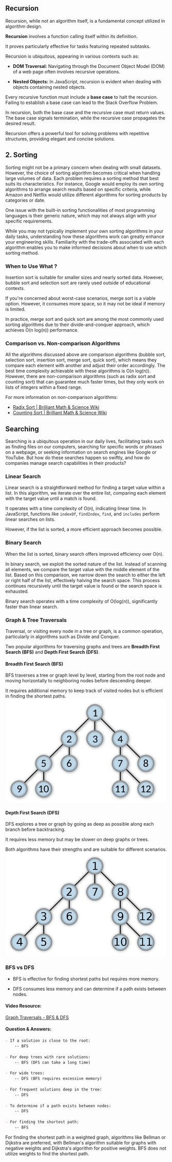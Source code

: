 ## Recursion

Recursion, while not an algorithm itself, is a fundamental concept utilized in algorithm design.

**Recursion** involves a function calling itself within its definition.

It proves particularly effective for tasks featuring repeated subtasks.

Recursion is ubiquitous, appearing in various contexts such as:

- **DOM Traversal:** Navigating through the Document Object Model (DOM) of a web page often involves recursive operations.
  
- **Nested Objects:** In JavaScript, recursion is evident when dealing with objects containing nested objects.

Every recursive function must include a **base case** to halt the recursion. Failing to establish a base case can lead to the Stack Overflow Problem.

In recursion, both the base case and the recursive case must return values. The base case signals termination, while the recursive case propagates the desired result.

Recursion offers a powerful tool for solving problems with repetitive structures, providing elegant and concise solutions.

## 2. Sorting

Sorting might not be a primary concern when dealing with small datasets. However, the choice of sorting algorithm becomes critical when handling large volumes of data. Each problem requires a sorting method that best suits its characteristics. For instance, Google would employ its own sorting algorithms to arrange search results based on specific criteria, while Amazon and Netflix would utilize different algorithms for sorting products by categories or date.

One issue with the built-in sorting functionalities of most programming languages is their generic nature, which may not always align with your specific requirements.

While you may not typically implement your own sorting algorithms in your daily tasks, understanding how these algorithms work can greatly enhance your engineering skills. Familiarity with the trade-offs associated with each algorithm enables you to make informed decisions about when to use which sorting method.

### When to Use What ? 
Insertion sort is suitable for smaller sizes and nearly sorted data. However, bubble sort and selection sort are rarely used outside of educational contexts.

If you're concerned about worst-case scenarios, merge sort is a viable option. However, it consumes more space, so it may not be ideal if memory is limited.

In practice, merge sort and quick sort are among the most commonly used sorting algorithms due to their divide-and-conquer approach, which achieves O(n log(n)) performance.

### Comparison vs. Non-comparison Algorithms

All the algorithms discussed above are comparison algorithms (bubble sort, selection sort, insertion sort, merge sort, quick sort), which means they compare each element with another and adjust their order accordingly. The best time complexity achievable with these algorithms is O(n log(n)). However, there are non-comparison algorithms (such as radix sort and counting sort) that can guarantee much faster times, but they only work on lists of integers within a fixed range.

For more information on non-comparison algorithms:

- [Radix Sort | Brilliant Math & Science Wiki](https://brilliant.org/wiki/radix-sort/)
- [Counting Sort | Brilliant Math & Science Wiki](https://brilliant.org/wiki/counting-sort/)

## Searching

Searching is a ubiquitous operation in our daily lives, facilitating tasks such as finding files on our computers, searching for specific words or phrases on a webpage, or seeking information on search engines like Google or YouTube. But how do these searches happen so swiftly, and how do companies manage search capabilities in their products?

### Linear Search

Linear search is a straightforward method for finding a target value within a list. In this algorithm, we iterate over the entire list, comparing each element with the target value until a match is found.

It operates with a time complexity of O(n), indicating linear time. In JavaScript, functions like `indexOf`, `findIndex`, `find`, and `includes` perform linear searches on lists.

However, if the list is sorted, a more efficient approach becomes possible.

### Binary Search

When the list is sorted, binary search offers improved efficiency over O(n).

In binary search, we exploit the sorted nature of the list. Instead of scanning all elements, we compare the target value with the middle element of the list. Based on this comparison, we narrow down the search to either the left or right half of the list, effectively halving the search space. This process continues recursively until the target value is found or the search space is exhausted.

Binary search operates with a time complexity of O(log(n)), significantly faster than linear search.

### Graph & Tree Traversals

Traversal, or visiting every node in a tree or graph, is a common operation, particularly in algorithms such as Divide and Conquer.

Two popular algorithms for traversing graphs and trees are **Breadth First Search (BFS)** and **Depth First Search (DFS)**.

#### Breadth First Search (BFS)

BFS traverses a tree or graph level by level, starting from the root node and moving horizontally to neighboring nodes before descending deeper.

It requires additional memory to keep track of visited nodes but is efficient in finding the shortest paths.
    ![Breath First Search](imgs/Breadth-first-tree.png)

#### Depth First Search (DFS)

DFS explores a tree or graph by going as deep as possible along each branch before backtracking.

It requires less memory but may be slower on deep graphs or trees.

Both algorithms have their strengths and are suitable for different scenarios.
    ![Depth First Search](imgs/Depth-first-tree.png)

### BFS vs DFS

- BFS is effective for finding shortest paths but requires more memory.
  
- DFS consumes less memory and can determine if a path exists between nodes.

#### Video Resource: 

[Graph Traversals - BFS & DFS](https://www.youtube.com/watch?v=pcKY4hjDrxk)

#### Question & Answers:

```markdown
- If a solution is close to the root:
	-- BFS

- For deep trees with rare solutions:
	-- BFS (DFS can take a long time)

- For wide trees:
	-- DFS (BFS requires excessive memory)

- For frequent solutions deep in the tree:
	-- DFS

- To determine if a path exists between nodes:
	-- DFS

- For finding the shortest path:
	-- BFS
```

For finding the shortest path in a weighted graph, algorithms like Bellman or Dijkstra are preferred, with Bellman's algorithm suitable for graphs with negative weights and Dijkstra's algorithm for positive weights. BFS does not utilize weights to find the shortest path.